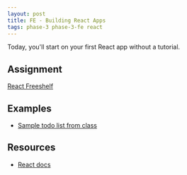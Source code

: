 ```yaml
---
layout: post
title: FE - Building React Apps
tags: phase-3 phase-3-fe react
---
```


Today, you'll start on your first React app without a tutorial.

## Assignment

[React Freeshelf](https://classroom.github.com/a/MHNvHk01)

## Examples

- [Sample todo list from class](https://github.com/momentum-team-1/example--react-todo)

## Resources

- [React docs](https://reactjs.org/docs/getting-started.html)
